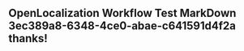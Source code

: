 <properties
ms.topic="hero-topic"
ms.test1="hero-topic"
ms.test2="test"/>


## OpenLocalization Workflow Test MarkDown 3ec389a8-6348-4ce0-abae-c641591d4f2a thanks!



<!--HONumber=Jul16_HO3-->


